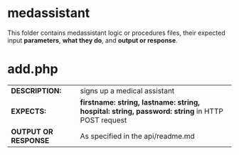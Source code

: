 # medassistant  
This folder contains medassistant logic or procedures files, their expected input **parameters**, **what they do**, and **output or response**.
  
 
    
# add.php
|   |   |
|---|---|
| **DESCRIPTION:**  | signs up a medical assistant   |
| **EXPECTS:**  |  **firstname: string, lastname: string, hospital: string, password: string** in HTTP POST request |
| **OUTPUT OR RESPONSE** | As specified in the api/readme.md   |  
  
    

